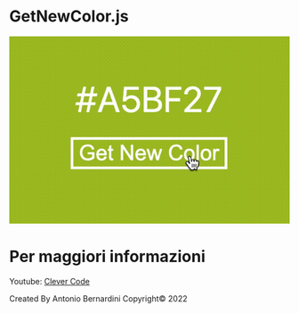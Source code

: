 # GetNewColor.js

<p align="center">
  <img src="gif/1.gif"/>
</p>

# Per maggiori informazioni

Youtube: [Clever Code](https://www.youtube.com/c/CleverCode)

Created By Antonio Bernardini Copyright© 2022
